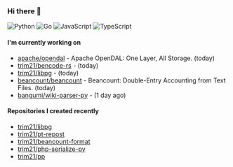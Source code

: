 ### Hi there 👋

![Python](https://img.shields.io/badge/python-3670A0?style=for-the-badge&logo=python&logoColor=ffdd54)
![Go](https://img.shields.io/badge/go-%2300ADD8.svg?style=for-the-badge&logo=go&logoColor=white)
![JavaScript](https://img.shields.io/badge/javascript-%23323330.svg?style=for-the-badge&logo=javascript&logoColor=%23F7DF1E)
![TypeScript](https://img.shields.io/badge/typescript-%23007ACC.svg?style=for-the-badge&logo=typescript&logoColor=white)

#### I'm currently working on

- [apache/opendal](https://github.com/apache/opendal) - Apache OpenDAL: One Layer, All Storage. (today)
- [trim21/bencode-rs](https://github.com/trim21/bencode-rs) -  (today)
- [trim21/libpg](https://github.com/trim21/libpg) -  (today)
- [beancount/beancount](https://github.com/beancount/beancount) - Beancount: Double-Entry Accounting from Text Files. (today)
- [bangumi/wiki-parser-py](https://github.com/bangumi/wiki-parser-py) -  (1 day ago)

#### Repositories I created recently

- [trim21/libpg](https://github.com/trim21/libpg)
- [trim21/pt-repost](https://github.com/trim21/pt-repost)
- [trim21/beancount-format](https://github.com/trim21/beancount-format)
- [trim21/php-serialize-py](https://github.com/trim21/php-serialize-py)
- [trim21/pp](https://github.com/trim21/pp)
